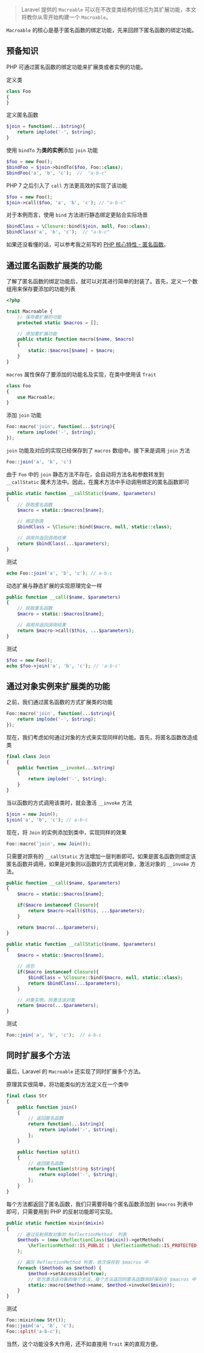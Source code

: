 > Laravel 提供的 `Macroable` 可以在不改变类结构的情况为其扩展功能，本文将教你从零开始构建一个 `Macroable`。

`Macroable` 的核心是基于匿名函数的绑定功能，先来回顾下匿名函数的绑定功能。

## 预备知识

PHP 可通过匿名函数的绑定功能来扩展类或者实例的功能。

定义类

```php
class Foo
{
}
```

定义匿名函数

```php
$join = function(...$string){
    return implode('-', $string);
}
```

使用 `bindTo` 为**类的实例**添加 `join` 功能

```php
$foo = new Foo();
$bindFoo = $join->bindTo($foo, Foo::class);
$bindFoo('a', 'b', 'c');  //  "a-b-c"
```

PHP 7 之后引入了  `call` 方法更高效的实现了该功能

```php
$foo = new Foo();
$join->call($foo, 'a', 'b', 'c'); // "a-b-c"
```

对于本例而言，使用 `bind` 方法进行静态绑定更贴合实际场景

```php
$bindClass = \Closure::bind($join, null, Foo::class);
$bindClass('a', 'b', 'c');  // "a-b-c"
```

如果还没看懂的话，可以参考我之前写的 [PHP 核心特性 - 匿名函数](https://learnku.com/articles/35863)。

## 通过匿名函数扩展类的功能

了解了匿名函数的绑定功能后，就可以对其进行简单的封装了。首先，定义一个数组用来保存要添加的功能列表

```php
<?php

trait Macroable {
    // 保存要扩展的功能
    protected static $macros = [];

    // 添加要扩展功能
    public static function macro($name, $macro)
    {
        static::$macros[$name] = $macro;
    }
}
```

`macros` 属性保存了要添加的功能名及实现，在类中使用该 `Trait`

```php
class Foo 
{
    use Macroable;
}
```

添加 `join` 功能

```php
Foo::macro('join', function(...$string){
    return implode('-', $string);
});
```

`join` 功能及对应的实现已经保存到了 `macros` 数组中。接下来是调用 `join` 方法

```php
Foo::join('a', 'b', 'c')
```

由于 `Foo` 中的 `join` 静态方法不存在，会自动将方法名和参数转发到 `__callStatic` 魔术方法中。因此，在魔术方法中手动调用绑定的匿名函数即可

```php
public static function __callStatic($name, $parameters)
{   
    // 获取匿名函数
    $macro = static::$macros[$name];

    // 绑定到类
    $bindClass = \Closure::bind($macro, null, static::class);

    // 调用并返回调用结果
    return $bindClass(...$parameters);
}
```

测试

```php
echo Foo::join('a', 'b', 'c'); // a-b-c
```

动态扩展与静态扩展的实现原理完全一样

```php
public function __call($name, $parameters) 
{   
    // 获取匿名函数
    $macro = static::$macros[$name];

    // 调用并返回调用结果
    return $macro->call($this, ...$parameters);
}
```

测试

```php
$foo = new Foo();
echo $foo->join('a', 'b', 'c'); // 'a-b-c'
```

## 通过对象实例来扩展类的功能

之前，我们通过匿名函数的方式扩展类的功能

```php
Foo::macro('join', function(...$string){
    return implode('-', $string);
});
```

现在，我们考虑如何通过对象的方式来实现同样的功能。首先，将匿名函数改造成类

```php
final class Join
{
    public function __invoke(...$string)
    {
        return implode('-', $string);
    }
}
```

当以函数的方式调用该类时，就会激活 `__invoke` 方法

```php
$join = new Join();
$join('a', 'b', 'c'); // a-b-c
```

现在，将 `Join` 的实例添加到类中，实现同样的效果

```php
Foo::macro('join', new Join());
```

只需要对原有的 `__callStatic` 方法增加一层判断即可。如果是匿名函数则绑定该匿名函数并调用，如果是对象则以函数的方式调用对象，激活对象的 `__invoke` 方法。

```php
public function __call($name, $parameters) 
{
    $macro = static::$macros[$name];

    if($macro instanceof Closure){
        return $macro->call($this, ...$parameters);
    }

    return $macro(...$parameters);
}

public static function __callStatic($name, $parameters)
{
    $macro = static::$macros[$name];

    // 闭包
    if($macro instanceof Closure){
        $bindClass = \Closure::bind($macro, null, static::class);
        return $bindClass(...$parameters);
    }

    // 对象实例，则激活该对象
    return $macro(...$parameters);
}
```

测试

```php
Foo::join('a', 'b', 'c');  // a-b-c
```

## 同时扩展多个方法

最后，Laravel 的 `Macroable` 还实现了同时扩展多个方法。

原理其实很简单，将功能类似的方法定义在一个类中

```php
final class Str
{   
    public function join()
    {   
        // 返回匿名函数
        return function(...$string){
            return implode('-', $string);
        };
    }

    public function split() 
    {   
        // 返回匿名函数
        return function(string $string){
            return explode('-', $string);
        };
    }
}
```

每个方法都返回了匿名函数，我们只需要将每个匿名函数添加到 `$macros` 列表中即可，只需要用到 PHP 的反射功能即可实现。


```php
public static function mixin($mixin) 
{
    // 通过反射获取对象的 ReflectionMethod  列表
    $methods = (new \ReflectionClass($mixin))->getMethods(
        \ReflectionMethod::IS_PUBLIC | \ReflectionMethod::IS_PROTECTED
    );

    // 遍历 ReflectionMethod 列表，依次保存到 $macros 中
    foreach ($methods as $method) {
        $method->setAccessible(true);
        // 依次激活该对象的每个方法，每个方法返回的匿名函数刚好保存在 $macros 中
        static::macro($method->name, $method->invoke($mixin));
    }
}
```

测试

```php
Foo::mixin(new Str());
Foo::join('a', 'b', 'c');
Foo::split('a-b-c');
```

当然，这个功能没多大作用，还不如直接用 `Trait` 来的直观方便。
